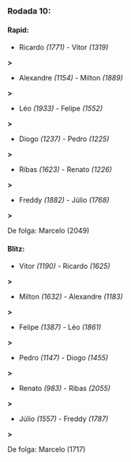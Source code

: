 ### Rodada 10:

#### Rapid:

* Ricardo *(1771)*     -     Vitor *(1319)*

 **>** 
* Alexandre *(1154)*     -     Milton *(1889)*

 **>** 
* Léo *(1933)*     -     Felipe *(1552)*

 **>** 
* Diogo *(1237)*     -     Pedro *(1225)*

 **>** 
* Ribas *(1623)*     -     Renato *(1226)*

 **>** 
* Freddy *(1882)*     -     Júlio *(1768)*

 **>** 

De folga: Marcelo (2049)

#### Blitz:

* Vitor *(1190)*     -     Ricardo *(1625)*

 **>** 
* Milton *(1632)*     -     Alexandre *(1183)*

 **>** 
* Felipe *(1387)*     -     Léo *(1861)*

 **>** 
* Pedro *(1147)*     -     Diogo *(1455)*

 **>** 
* Renato *(983)*     -     Ribas *(2055)*

 **>** 
* Júlio *(1557)*     -     Freddy *(1787)*

 **>** 

De folga: Marcelo (1717)

